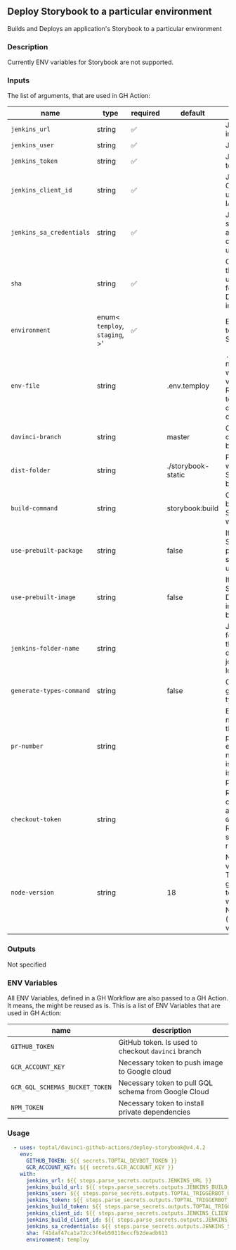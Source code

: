 ## Deploy Storybook to a particular environment

Builds and Deploys an application's Storybook to a particular environment

### Description

Currently ENV variables for Storybook are not supported.

### Inputs

The list of arguments, that are used in GH Action:

| name                     | type                                       | required | default            | description                                                                                 |
| ------------------------ | ------------------------------------------ | -------- | ------------------ | ------------------------------------------------------------------------------------------- |
| `jenkins_url`            | string                                     | ✅       |                    | Jenkins instance URL                                                                        |
| `jenkins_user`           | string                                     | ✅       |                    | Jenkins user                                                                                |
| `jenkins_token`          | string                                     | ✅       |                    | Jenkins token                                                                               |
| `jenkins_client_id`      | string                                     | ✅       |                    | Jenkins Client ID used with IAP                                                             |
| `jenkins_sa_credentials` | string                                     | ✅       |                    | Jenkins service account credentials to use with IAP                                         |
| `sha`                    | string                                     | ✅       |                    | Commit hash that will be used as a tag for the Docker image                                 |
| `environment`            | enum<<br/>`temploy`,<br/>`staging`,<br/>>' | ✅       |                    | Environment to deploy Storybook to                                                          |
| `env-file`               | string                                     |          | .env.temploy       | `.env` file name from which to read variables. Required for temploy deployment only         |
| `davinci-branch`         | string                                     |          | master             | Custom davinci branch                                                                       |
| `dist-folder`            | string                                     |          | ./storybook-static | Path to folder where Storybook is built                                                     |
| `build-command`          | string                                     |          | storybook:build    | Command to build Storybook with                                                             |
| `use-prebuilt-package`   | string                                     |          | false              | If a prebuilt Storybook package should be used                                              |
| `use-prebuilt-image`     | string                                     |          | false              | If a prebuilt Storybook Docker image should be used                                         |
| `jenkins-folder-name`    | string                                     |          |                    | Jenkins folder where the deployment jobs are located                                        |
| `generate-types-command` | string                                     |          | false              | Command to generate gql types                                                               |
| `pr-number`              | string                                     |          |                    | Event number of the original pr, in case event number or issue number is not present. .     |
| `checkout-token`         | string                                     |          |                    | Repository checkout access token `GITHUB_TOKEN`. Required for self hosted runners           |
| `node-version`           | string                                     |          | 18                 | Node.js version used. The action is guaranteed to work only with Node.js@18 (default value) |

### Outputs

Not specified

### ENV Variables

All ENV Variables, defined in a GH Workflow are also passed to a GH Action. It means, the might be reused as is.
This is a list of ENV Variables that are used in GH Action:

| name                           | description                                                                           |
| ------------------------------ | ------------------------------------------------------------------------------------- |
| `GITHUB_TOKEN`                 | GitHub token. Is used to checkout `davinci` branch                                    |
| `GCR_ACCOUNT_KEY`              | Necessary token to push image to Google cloud                                         |
| `GCR_GQL_SCHEMAS_BUCKET_TOKEN` | Necessary token to pull GQL schema from Google Cloud                                  |
| `NPM_TOKEN`                    | Necessary token to install private dependencies                                       |

### Usage

```yaml
  - uses: toptal/davinci-github-actions/deploy-storybook@v4.4.2
    env:
      GITHUB_TOKEN: ${{ secrets.TOPTAL_DEVBOT_TOKEN }}
      GCR_ACCOUNT_KEY: ${{ secrets.GCR_ACCOUNT_KEY }}
    with:
      jenkins_url: ${{ steps.parse_secrets.outputs.JENKINS_URL }}
      jenkins_build_url: ${{ steps.parse_secrets.outputs.JENKINS_BUILD_URL }}
      jenkins_user: ${{ steps.parse_secrets.outputs.TOPTAL_TRIGGERBOT_USERNAME }}
      jenkins_token: ${{ steps.parse_secrets.outputs.TOPTAL_TRIGGERBOT_TOKEN }}
      jenkins_build_token: ${{ steps.parse_secrets.outputs.TOPTAL_TRIGGERBOT_BUILD_TOKEN }}
      jenkins_client_id: ${{ steps.parse_secrets.outputs.JENKINS_CLIENT_ID }}
      jenkins_build_client_id: ${{ steps.parse_secrets.outputs.JENKINS_BUILD_CLIENT_ID }}
      jenkins_sa_credentials: ${{ steps.parse_secrets.outputs.JENKINS_SA_CREDENTIALS }}
      sha: f41daf47ca1a72cc3f6eb50118eccfb2deadb613
      environment: temploy
```
